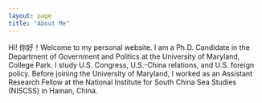 ```yaml
---
layout: page
title: "About Me"
---
```


Hi! 你好！Welcome to my personal website. I am a Ph.D. Candidate in the Department of Government and Politics at the University of Maryland, College Park. I study U.S. Congress, U.S.-China relations, and U.S. foreign policy. Before joining the University of Maryland, I worked as an Assistant Research Fellow at the National Institute for South China Sea Studies (NISCSS) in Hainan, China.
